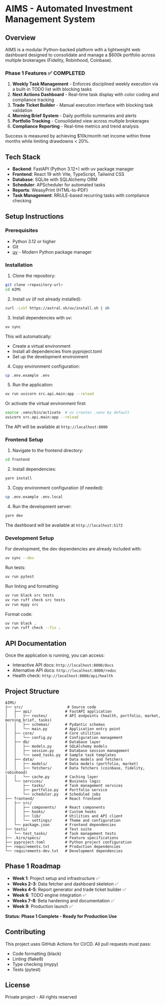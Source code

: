 # AIMS - Automated Investment Management System

## Overview

AIMS is a modular Python-backed platform with a lightweight web dashboard designed to consolidate and manage a $600k portfolio across multiple brokerages (Fidelity, Robinhood, Coinbase).

### Phase 1 Features ✅ COMPLETED
1. **Weekly Task Management** - Enforces disciplined weekly execution via a built-in TODO list with blocking tasks
2. **Next Actions Dashboard** - Real-time task display with color coding and compliance tracking
3. **Trade Ticket Builder** - Manual execution interface with blocking task validation
4. **Morning Brief System** - Daily portfolio summaries and alerts
5. **Portfolio Tracking** - Consolidated view across multiple brokerages
6. **Compliance Reporting** - Real-time metrics and trend analysis

Success is measured by achieving $10k/month net income within three months while limiting drawdowns < 20%.

## Tech Stack

- **Backend**: FastAPI (Python 3.12+) with uv package manager
- **Frontend**: React 19 with Vite, TypeScript, Tailwind CSS
- **Database**: SQLite with SQLAlchemy ORM
- **Scheduler**: APScheduler for automated tasks
- **Reports**: WeasyPrint (HTML-to-PDF)
- **Task Management**: RRULE-based recurring tasks with compliance checking

## Setup Instructions

### Prerequisites
- Python 3.12 or higher
- Git
- [uv](https://github.com/astral-sh/uv) - Modern Python package manager

### Installation

1. Clone the repository:
```bash
git clone <repository-url>
cd AIMS
```

2. Install uv (if not already installed):
```bash
curl -LsSf https://astral.sh/uv/install.sh | sh
```

3. Install dependencies with uv:
```bash
uv sync
```

This will automatically:
- Create a virtual environment
- Install all dependencies from pyproject.toml
- Set up the development environment

4. Copy environment configuration:
```bash
cp .env.example .env
```

5. Run the application:
```bash
uv run uvicorn src.api.main:app --reload
```

Or activate the virtual environment first:
```bash
source .venv/bin/activate  # uv creates .venv by default
uvicorn src.api.main:app --reload
```

The API will be available at `http://localhost:8000`

### Frontend Setup

1. Navigate to the frontend directory:
```bash
cd frontend
```

2. Install dependencies:
```bash
yarn install
```

3. Copy environment configuration (if needed):
```bash
cp .env.example .env.local
```

4. Run the development server:
```bash
yarn dev
```

The dashboard will be available at `http://localhost:5173`

### Development Setup

For development, the dev dependencies are already included with:
```bash
uv sync --dev
```

Run tests:
```bash
uv run pytest
```

Run linting and formatting:
```bash
uv run black src tests
uv run ruff check src tests
uv run mypy src
```

Format code:
```bash
uv run black .
uv run ruff check --fix .
```

## API Documentation

Once the application is running, you can access:
- Interactive API docs: `http://localhost:8000/docs`
- Alternative API docs: `http://localhost:8000/redoc`
- Health check: `http://localhost:8000/api/health`

## Project Structure

```
AIMS/
├── src/                    # Source code
│   ├── api/               # FastAPI application
│   │   ├── routes/        # API endpoints (health, portfolio, market, morning_brief, tasks)
│   │   ├── schemas/       # Pydantic schemas
│   │   └── main.py        # Application entry point
│   ├── core/              # Core utilities
│   │   └── config.py      # Configuration management
│   ├── db/                # Database layer
│   │   ├── models.py      # SQLAlchemy models
│   │   ├── session.py     # Database session management
│   │   └── seed_tasks.py  # Sample task templates
│   ├── data/              # Data models and fetchers
│   │   ├── models/        # Data models (portfolio, market)
│   │   ├── fetchers/      # Data fetchers (coinbase, fidelity, robinhood)
│   │   └── cache.py       # Caching layer
│   └── services/          # Business logic
│       ├── tasks/         # Task management services
│       ├── portfolio.py   # Portfolio service
│       └── scheduler.py   # Scheduled jobs
├── frontend/              # React frontend
│   ├── src/
│   │   ├── components/    # React components
│   │   ├── hooks/         # Custom hooks
│   │   ├── lib/           # Utilities and API client
│   │   └── settings/      # Theme and configuration
│   └── package.json       # Frontend dependencies
├── tests/                 # Test suite
│   └── test_tasks/        # Task management tests
├── .kiro/specs/           # Feature specifications
├── pyproject.toml         # Python project configuration
├── requirements.txt       # Production dependencies
└── requirements-dev.txt   # Development dependencies
```

## Phase 1 Roadmap

- **Week 1**: Project setup and infrastructure ✅
- **Weeks 2-3**: Data fetcher and dashboard skeleton ✅
- **Weeks 4-5**: Report generator and trade ticket builder ✅
- **Week 6**: TODO engine integration ✅
- **Weeks 7-8**: Beta hardening and documentation ✅
- **Week 9**: Production launch ✅

**Status: Phase 1 Complete - Ready for Production Use**

## Contributing

This project uses GitHub Actions for CI/CD. All pull requests must pass:
- Code formatting (black)
- Linting (flake8)
- Type checking (mypy)
- Tests (pytest)

## License

Private project - All rights reserved